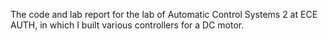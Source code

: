 The code and lab report for the lab of Automatic Control Systems 2 at ECE AUTH, in which I built various controllers for a DC motor.
